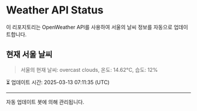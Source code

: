 
# Weather API Status

이 리포지토리는 OpenWeather API를 사용하여 서울의 날씨 정보를 자동으로 업데이트합니다.

## 현재 서울 날씨
> 서울의 현재 날씨: overcast clouds, 온도: 14.62°C, 습도: 12%

⏳ 업데이트 시간: 2025-03-13 07:11:35 (UTC)

---
자동 업데이트 봇에 의해 관리됩니다.
